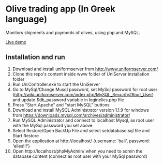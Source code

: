 
# Olive trading app (In Greek language)

Monitors shipments and payments of olives, using php and MySQL.

[Live demo](http://elies-app.000webhostapp.com)

## Installation and run

1. Download and install uniformserver from http://www.uniformserver.com/
2. Clone this repo's content inside www folder of UniServer installation folder
3. Run UniController.exe to start the UniServer
4. Go to MySql/Change Musql password, set MySql password for root user (http://wiki.uniformserver.com/index.php/MySQL_Security#Root_User) and update $db_password variable in loginelies.php file
5. Press "Start Apache" and "start MySQL" buttons
6. Download and install MySQL Administrator version 1.1.9 for windows from https://downloads.mysql.com/archives/administrator/
7. Run MySQL Administrator and connect to localhost Mysql, as root user with the MySql password you set above
8. Select Restore/Open BackUp File and select setdatabase.sql file and Start Restore
9. Open the application at http://localhost/  {username: 'bali', password: 'elies!!!'}
10. Open http://localhost/phpMyAdmin/ when you need to admin the database content (connect as root user with your MySql password)
